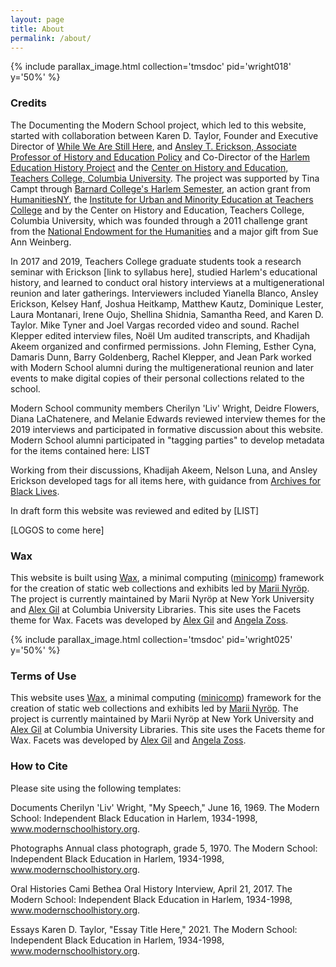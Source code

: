 ```yaml
---
layout: page
title: About
permalink: /about/
---
```

{% include parallax_image.html collection='tmsdoc' pid='wright018' y='50%' %}

### Credits

The Documenting the Modern School project, which led to this website, started with collaboration between Karen D. Taylor, Founder and Executive Director of [While We Are Still Here](https://whilewearestillhere.org/), and [Ansley T. Erickson, Associate Professor of History and Education Policy](https://tc.columbia.edu/faculty/ate11) and Co-Director of the [Harlem Education History Project](https://harlemeducationhistory.library.columbia.edu/) and the [Center on History and Education, Teachers College, Columbia University](https://www.tc.columbia.edu/che/). The project was supported by Tina Campt through [Barnard College's Harlem Semester](https://africana.barnard.edu/harlem-semester), an action grant from [HumanitiesNY](https://humanitiesny.org/), the [Institute for Urban and Minority Education at Teachers College](https://iume.tc.columbia.edu/) and by the Center on History and Education, Teachers College, Columbia University, which was founded through a 2011 challenge grant from the [National Endowment for the Humanities](www.neh.gov) and a major gift from Sue Ann Weinberg.

In 2017 and 2019, Teachers College graduate students took a research seminar with Erickson [link to syllabus here], studied Harlem's educational history, and learned to conduct oral history interviews at a multigenerational reunion and later gatherings. Interviewers included Yianella Blanco, Ansley Erickson, Kelsey Hanf, Joshua Heitkamp, Matthew Kautz, Dominique Lester, Laura Montanari, Irene Oujo, Shellina Shidnia, Samantha Reed, and Karen D. Taylor. Mike Tyner and Joel Vargas recorded video and sound. Rachel Klepper edited interview files, Noël Um audited transcripts, and Khadijah Akeem organized and confirmed permissions. John Fleming, Esther Cyna, Damaris Dunn, Barry Goldenberg, Rachel Klepper, and Jean Park worked with Modern School alumni during the multigenerational reunion and later events to make digital copies of their personal collections related to the school.

Modern School community members Cherilyn 'Liv' Wright, Deidre Flowers, Diana LaChatenere, and Melanie Edwards reviewed interview themes for the 2019 interviews and participated in formative discussion about this website. Modern School alumni participated in "tagging parties" to develop metadata for the items contained here: LIST

Working from their discussions, Khadijah Akeem, Nelson Luna, and Ansley Erickson developed tags for all items here, with guidance from [Archives for Black Lives](https://archivesforblacklives.files.wordpress.com/2019/10/ardr_final.pdf).

In draft form this website was reviewed and edited by [LIST]

[LOGOS to come here]


### Wax

This website is built using [Wax](https://minicomp.github.io/wax/), a minimal computing ([minicomp](https://github.com/minicomp)) framework for the creation of static web collections and exhibits led by [Marii Nyröp](http://marii.info/). The project is currently maintained by Marii Nyröp at New York University and [Alex Gil](https://github.com/elotroalex) at Columbia University Libraries. This site uses the Facets theme for Wax. Facets was developed by [Alex Gil](https://github.com/elotroalex) and [Angela Zoss](https://library.duke.edu/about/directory/staff/angela.zoss).

{% include parallax_image.html collection='tmsdoc' pid='wright025' y='50%' %}

### Terms of Use

This website uses [Wax](https://minicomp.github.io/wax/), a minimal computing ([minicomp](https://github.com/minicomp)) framework for the creation of static web collections and exhibits led by [Marii Nyröp](http://marii.info/). The project is currently maintained by Marii Nyröp at New York University and [Alex Gil](https://github.com/elotroalex) at Columbia University Libraries. This site uses the Facets theme for Wax. Facets was developed by [Alex Gil](https://github.com/elotroalex) and [Angela Zoss](https://library.duke.edu/about/directory/staff/angela.zoss).

### How to Cite

Please site using the following templates:

Documents
Cherilyn 'Liv' Wright, "My Speech," June 16, 1969. The Modern School: Independent Black Education in Harlem, 1934-1998, www.modernschoolhistory.org.

Photographs
Annual class photograph, grade 5, 1970. The Modern School: Independent Black Education in Harlem, 1934-1998, www.modernschoolhistory.org.

Oral Histories
Cami Bethea Oral History Interview, April 21, 2017. The Modern School: Independent Black Education in Harlem, 1934-1998, www.modernschoolhistory.org.

Essays
Karen D. Taylor, "Essay Title Here," 2021. The Modern School: Independent Black Education in Harlem, 1934-1998, www.modernschoolhistory.org.
